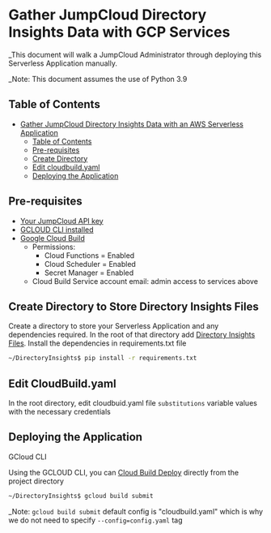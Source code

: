 # Gather JumpCloud Directory Insights Data with GCP Services
_This document will walk a JumpCloud Administrator through deploying this Serverless Application manually. 

_Note: This document assumes the use of Python 3.9
## Table of Contents
- [Gather JumpCloud Directory Insights Data with an AWS Serverless Application](#gather-jumpcloud-directory-insights-data-with-an-aws-serverless-application)
  - [Table of Contents](#table-of-contents)
  - [Pre-requisites](#pre-requisites)
  - [Create Directory](#create-directory-to-store-directory-insights-files)
  - [Edit cloudbuild.yaml](#edit-cloudbuildyaml)
  - [Deploying the Application](#deploying-the-application)

## Pre-requisites
- [Your JumpCloud API key](https://docs.jumpcloud.com/2.0/authentication-and-authorization/authentication-and-authorization-overview)
- [GCLOUD CLI installed](https://cloud.google.com/sdk/docs/install)
- [Google Cloud Build](https://cloud.google.com/build/docs/securing-builds/configure-access-for-cloud-build-service-account)
  - Permissions:
    - Cloud Functions = Enabled
    - Cloud Scheduler = Enabled
    - Secret Manager = Enabled
  - Cloud Build Service account email: admin access to services above
  
## Create Directory to Store Directory Insights Files

Create a directory to store your Serverless Application and any dependencies required. In the root of that directory add [Directory Insights Files](https://github.com/TheJumpCloud/JumpCloud-Serverless/blob/master/GCP/DirectoryInsights/).
Install the dependencies in requirements.txt file
```bash
~/DirectoryInsights$ pip install -r requirements.txt
```

## Edit CloudBuild.yaml

In the root directory, edit cloudbuid.yaml file `substitutions` variable values with the necessary credentials


## Deploying the Application

GCloud CLI

Using the GCLOUD CLI, you can [Cloud Build Deploy](https://cloud.google.com/sdk/gcloud/reference/builds/submit) directly from the project directory
```bash
~/DirectoryInsights$ gcloud build submit
```
_Note: `gcloud build submit` default config is "cloudbuild.yaml" which is why we do not need to specify `--config=config.yaml` tag



